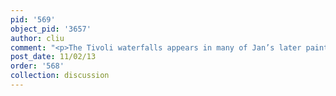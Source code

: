 ```yaml
---
pid: '569'
object_pid: '3657'
author: cliu
comment: "<p>The Tivoli waterfalls appears in many of Jan’s later paintings.</p>\n"
post_date: 11/02/13
order: '568'
collection: discussion
---
```

